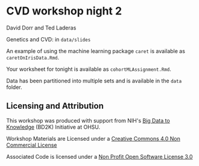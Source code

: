# CVD workshop night 2

David Dorr and Ted Laderas

Genetics and CVD: in `data/slides`

An example of using the machine learning package `caret` is available as `caretOnIrisData.Rmd`.

Your worksheet for tonight is available as `cohortMLAssignment.Rmd`.

Data has been partitioned into multiple sets and is available in the `data` folder.

## Licensing and Attribution

This workshop was produced with support from NIH's [Big Data to Knowledge](http://www.ohsu.edu/xd/education/schools/school-of-medicine/departments/clinical-departments/dmice/research/bd2k.cfm) (BD2K) Initiative at OHSU.

Workshop Materials are Licensed under a [Creative Commons 4.0 Non Commercial License](https://creativecommons.org/licenses/by-nc/4.0/)

Associated Code is licensed under a [Non Profit Open Software License 3.0](https://opensource.org/licenses/NPOSL-3.0)
